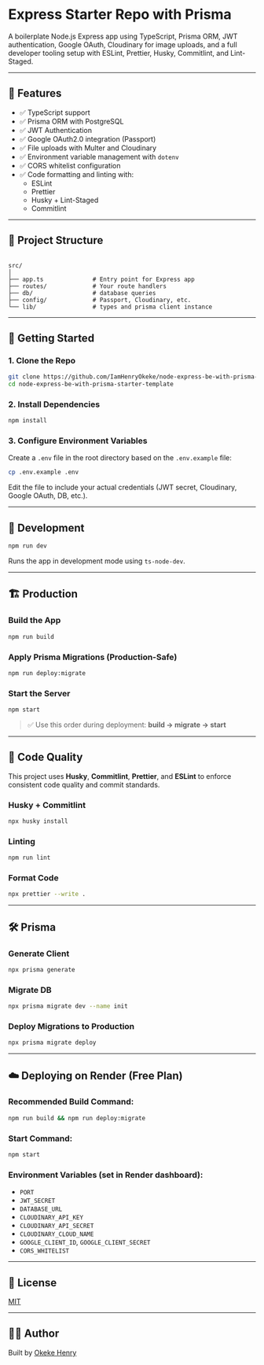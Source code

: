 
# Express Starter Repo with Prisma

A boilerplate Node.js Express app using TypeScript, Prisma ORM, JWT authentication, Google OAuth, Cloudinary for image uploads, and a full developer tooling setup with ESLint, Prettier, Husky, Commitlint, and Lint-Staged.

---

## 🔧 Features

- ✅ TypeScript support
- ✅ Prisma ORM with PostgreSQL
- ✅ JWT Authentication
- ✅ Google OAuth2.0 integration (Passport)
- ✅ File uploads with Multer and Cloudinary
- ✅ Environment variable management with `dotenv`
- ✅ CORS whitelist configuration
- ✅ Code formatting and linting with:
  - ESLint
  - Prettier
  - Husky + Lint-Staged
  - Commitlint

---

## 📁 Project Structure

```

src/
│
├── app.ts              # Entry point for Express app
├── routes/             # Your route handlers
├── db/                 # database queries
├── config/             # Passport, Cloudinary, etc.
└── lib/                # types and prisma client instance

````

---

## 🚀 Getting Started

### 1. Clone the Repo

```bash
git clone https://github.com/IamHenryOkeke/node-express-be-with-prisma-starter-template
cd node-express-be-with-prisma-starter-template
````

### 2. Install Dependencies

```bash
npm install
```

### 3. Configure Environment Variables

Create a `.env` file in the root directory based on the `.env.example` file:

```bash
cp .env.example .env
```

Edit the file to include your actual credentials (JWT secret, Cloudinary, Google OAuth, DB, etc.).

---

## 🧪 Development

```bash
npm run dev
```

Runs the app in development mode using `ts-node-dev`.

---

## 🏗 Production

### Build the App

```bash
npm run build
```

### Apply Prisma Migrations (Production-Safe)

```bash
npm run deploy:migrate
```

### Start the Server

```bash
npm start
```

> ✅ Use this order during deployment: **build → migrate → start**

---

## 🧹 Code Quality

This project uses **Husky**, **Commitlint**, **Prettier**, and **ESLint** to enforce consistent code quality and commit standards.

### Husky + Commitlint

```bash
npx husky install
```

### Linting

```bash
npm run lint
```

### Format Code

```bash
npx prettier --write .
```

---

## 🛠 Prisma

### Generate Client

```bash
npx prisma generate
```

### Migrate DB

```bash
npx prisma migrate dev --name init
```

### Deploy Migrations to Production

```bash
npx prisma migrate deploy
```

---

## ☁️ Deploying on Render (Free Plan)

### Recommended Build Command:

```bash
npm run build && npm run deploy:migrate
```

### Start Command:

```bash
npm start
```

### Environment Variables (set in Render dashboard):

* `PORT`
* `JWT_SECRET`
* `DATABASE_URL`
* `CLOUDINARY_API_KEY`
* `CLOUDINARY_API_SECRET`
* `CLOUDINARY_CLOUD_NAME` 
* `GOOGLE_CLIENT_ID`, `GOOGLE_CLIENT_SECRET`
* `CORS_WHITELIST`

---

## 📄 License

[MIT](LICENSE)

---

## 👨‍💻 Author

Built by [Okeke Henry](https://github.com/Iamhenryokeke)

